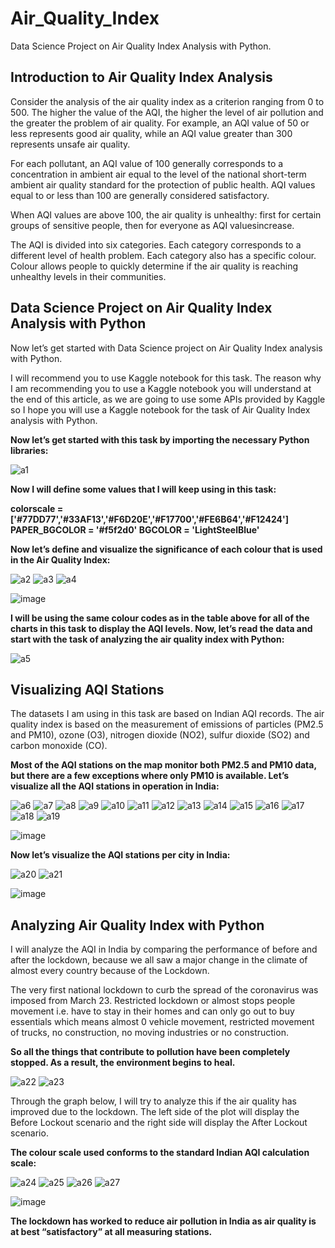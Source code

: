 # Air_Quality_Index
Data Science Project on Air Quality Index Analysis with Python.

## Introduction to Air Quality Index Analysis
Consider the analysis of the air quality index as a criterion ranging from 0 to 500. The higher the value of the AQI, the higher the level of air pollution and the greater the problem of air quality. For example, an AQI value of 50 or less represents good air quality, while an AQI value greater than 300 represents unsafe air quality.

For each pollutant, an AQI value of 100 generally corresponds to a concentration in ambient air equal to the level of the national short-term ambient air quality standard for the protection of public health. AQI values ​​equal to or less than 100 are generally considered satisfactory.

When AQI values ​​are above 100, the air quality is unhealthy: first for certain groups of sensitive people, then for everyone as AQI values ​​increase.


The AQI is divided into six categories. Each category corresponds to a different level of health problem. Each category also has a specific colour. Colour allows people to quickly determine if the air quality is reaching unhealthy levels in their communities.

## Data Science Project on Air Quality Index Analysis with Python

Now let’s get started with Data Science project on Air Quality Index analysis with Python. 

I will recommend you to use Kaggle notebook for this task. The reason why I am recommending you to use a Kaggle notebook you will understand at the end of this article, as we are going to use some APIs provided by Kaggle so I hope you will use a Kaggle notebook for the task of Air Quality Index analysis with Python.

**Now let’s get started with this task by importing the necessary Python libraries:**

![a1](https://user-images.githubusercontent.com/95492893/144712742-3953b153-1225-4aa1-b50d-5209ca5be74a.PNG)

**Now I will define some values that I will keep using in this task:**

**colorscale = ['#77DD77','#33AF13','#F6D20E','#F17700','#FE6B64','#F12424']
PAPER_BGCOLOR = '#f5f2d0'
BGCOLOR = 'LightSteelBlue'**

**Now let’s define and visualize the significance of each colour that is used in the Air Quality Index:**

![a2](https://user-images.githubusercontent.com/95492893/144712824-4e2387e0-8d6a-4d07-8ad0-9bfc9f87d3a9.PNG)
![a3](https://user-images.githubusercontent.com/95492893/144712861-a02961ad-e597-4a2c-9f30-ff17a655e9b2.PNG)
![a4](https://user-images.githubusercontent.com/95492893/144712894-05c6b6de-6bb9-4ef2-853a-44eb4cca1ab4.PNG)

![image](https://user-images.githubusercontent.com/95492893/144712920-badfb03e-41c8-4522-b276-76f12dafc995.png)

**I will be using the same colour codes as in the table above for all of the charts in this task to display the AQI levels. Now, let’s read the data and start with the task of analyzing the air quality index with Python:**

![a5](https://user-images.githubusercontent.com/95492893/144712965-3aa5491c-0b8e-4a06-ab11-397ce8484be9.PNG)

## Visualizing AQI Stations
The datasets I am using in this task are based on Indian AQI records. The air quality index is based on the measurement of emissions of particles (PM2.5 and PM10), ozone (O3), nitrogen dioxide (NO2), sulfur dioxide (SO2) and carbon monoxide (CO).

**Most of the AQI stations on the map monitor both PM2.5 and PM10 data, but there are a few exceptions where only PM10 is available. Let’s visualize all the AQI stations in operation in India:**

![a6](https://user-images.githubusercontent.com/95492893/144713019-cd21aeff-7950-4676-b1be-7dee13663a72.PNG)
![a7](https://user-images.githubusercontent.com/95492893/144713079-867d7455-093f-4754-89e2-3a7bdb221ace.PNG)
![a8](https://user-images.githubusercontent.com/95492893/144713131-23f4bdc4-451a-4276-9760-f9c831213fee.PNG)
![a9](https://user-images.githubusercontent.com/95492893/144713175-ac059f41-51e7-4034-bf38-612aac604f53.PNG)
![a10](https://user-images.githubusercontent.com/95492893/144713211-ae3c743d-95d4-4d1d-aebe-17726b31c204.PNG)
![a11](https://user-images.githubusercontent.com/95492893/144713251-4a4a950a-b15c-4487-9c81-c9301bd8e10c.PNG)
![a12](https://user-images.githubusercontent.com/95492893/144713291-e68e4718-6eb1-4d11-ba0b-642b19419aed.PNG)
![a13](https://user-images.githubusercontent.com/95492893/144713329-d16098a9-566b-4519-92ac-0bf97a0ea1a8.PNG)
![a14](https://user-images.githubusercontent.com/95492893/144713534-da043a0b-13b4-4459-a5d5-aa1befae19d9.PNG)
![a15](https://user-images.githubusercontent.com/95492893/144713518-fcccffa2-9166-46bc-8cd0-36c2108dfbad.PNG)
![a16](https://user-images.githubusercontent.com/95492893/144713605-ab5c6480-94d9-487e-b3ba-f8cf47fa9230.PNG)
![a17](https://user-images.githubusercontent.com/95492893/144713632-e22b4574-9145-496c-ace2-bdc96f320468.PNG)
![a18](https://user-images.githubusercontent.com/95492893/144713674-a9882381-d438-4ff6-ae4d-8e11b73b9956.PNG)
![a19](https://user-images.githubusercontent.com/95492893/144713704-5e9dc8e9-cc4c-43dc-9e55-da9542765a27.PNG)

![image](https://user-images.githubusercontent.com/95492893/144713720-e4eb0702-5aef-4053-bee1-6b9b4ee71d4c.png)


**Now let’s visualize the AQI stations per city in India:**

![a20](https://user-images.githubusercontent.com/95492893/144713807-00046720-0201-4edf-b2a6-14604eb9d04f.PNG)
![a21](https://user-images.githubusercontent.com/95492893/144713878-d9963f30-16d8-4457-a8db-f6570021b247.PNG)


![image](https://user-images.githubusercontent.com/95492893/144713898-2ef41349-c9c5-48ac-b3b1-310abdd4cee3.png)

## Analyzing Air Quality Index with Python
I will analyze the AQI in India by comparing the performance of before and after the lockdown, because we all saw a major change in the climate of almost every country because of the Lockdown.

The very first national lockdown to curb the spread of the coronavirus was imposed from March 23. Restricted lockdown or almost stops people movement i.e. have to stay in their homes and can only go out to buy essentials which means almost 0 vehicle movement, restricted movement of trucks, no construction, no moving industries or no construction.


**So all the things that contribute to pollution have been completely stopped. As a result, the environment begins to heal.**

![a22](https://user-images.githubusercontent.com/95492893/144713945-a5cf11dc-091b-43e5-9d5c-bfed9f3c47f9.PNG)
![a23](https://user-images.githubusercontent.com/95492893/144714013-0548810c-afe9-4cac-b35c-ba80424fff78.PNG)


Through the graph below, I will try to analyze this if the air quality has improved due to the lockdown. The left side of the plot will display the Before Lockout scenario and the right side will display the After Lockout scenario.

**The colour scale used conforms to the standard Indian AQI calculation scale:**

![a24](https://user-images.githubusercontent.com/95492893/144714053-cb237aa6-95af-469c-b36a-b5bac61ab7a6.PNG)
![a25](https://user-images.githubusercontent.com/95492893/144714112-046b26e3-6dcb-4ac0-989c-fb1ed6f28c2f.PNG)
![a26](https://user-images.githubusercontent.com/95492893/144714211-914f063d-71e1-4d0d-8b1d-1c85359b4278.PNG)
![a27](https://user-images.githubusercontent.com/95492893/144714257-82b0a53d-c133-481a-8cda-497b7a3b0608.PNG)

![image](https://user-images.githubusercontent.com/95492893/144714275-04309476-b040-4684-bd35-2d0a4a71a8da.png)

**The lockdown has worked to reduce air pollution in India as air quality is at best “satisfactory” at all measuring stations.**
































